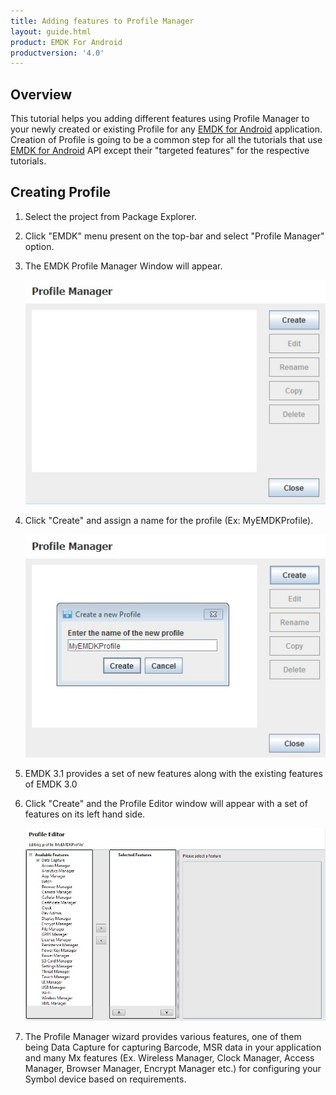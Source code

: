 ```yaml
---
title: Adding features to Profile Manager
layout: guide.html
product: EMDK For Android
productversion: '4.0'
---
```


## Overview
This tutorial helps you adding different features using Profile Manager to your newly created or existing Profile for any [EMDK for Android](https://developer.motorolasolutions.com/community/android/emdk) application. Creation of Profile is going to be a common step for all the tutorials that use [EMDK for Android](https://developer.motorolasolutions.com/community/android/emdk) API except their "targeted features" for the respective tutorials.


## Creating Profile 
1. Select the project from Package Explorer.
    
2. Click "EMDK" menu present on the top-bar and select "Profile Manager" option.
  
3. The EMDK Profile Manager Window will appear.
  
    ![img](../../images/AddProfileManagerFeatureImage/emdk_profile_manager.jpg)

4. Click "Create" and assign a name for the profile (Ex: MyEMDKProfile).
  
    ![img](../../images/AddProfileManagerFeatureImage/create_new_profile.jpg)
  
5. EMDK 3.1 provides a set of new features along with the existing features of EMDK 3.0

6. Click "Create" and the Profile Editor window will appear with a set of features on its left hand side.

	![img](../../images/AddProfileManagerFeatureImage/profile_editor_4.3.jpg) 

7. The Profile Manager wizard provides various features, one of them being Data Capture for capturing Barcode, MSR data in your application and many Mx features (Ex. Wireless Manager, Clock Manager, Access Manager, Browser Manager, Encrypt Manager etc.) for configuring your Symbol device based on requirements.









